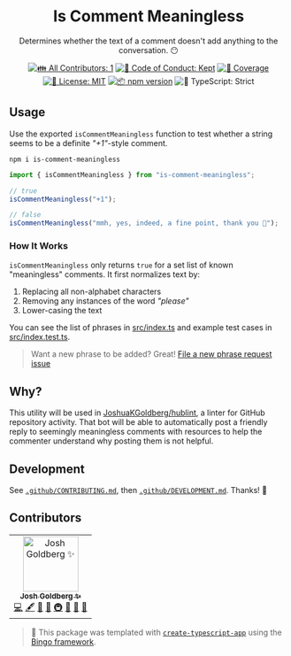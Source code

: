 <h1 align="center">Is Comment Meaningless</h1>

<p align="center">
	Determines whether the text of a comment doesn't add anything to the conversation.
	😶
</p>

<p align="center">
	<!-- prettier-ignore-start -->
	<!-- ALL-CONTRIBUTORS-BADGE:START - Do not remove or modify this section -->
	<a href="#contributors" target="_blank"><img alt="👪 All Contributors: 1" src="https://img.shields.io/badge/%F0%9F%91%AA_all_contributors-1-21bb42.svg" /></a>
<!-- ALL-CONTRIBUTORS-BADGE:END -->
	<!-- prettier-ignore-end -->
	<a href="https://github.com/JoshuaKGoldberg/is-comment-meaningless/blob/main/.github/CODE_OF_CONDUCT.md" target="_blank"><img alt="🤝 Code of Conduct: Kept" src="https://img.shields.io/badge/%F0%9F%A4%9D_code_of_conduct-kept-21bb42" /></a>
	<a href="https://codecov.io/gh/JoshuaKGoldberg/is-comment-meaningless" target="_blank"><img alt="🧪 Coverage" src="https://img.shields.io/codecov/c/github/JoshuaKGoldberg/is-comment-meaningless?label=%F0%9F%A7%AA%20coverage" /></a>
	<a href="https://github.com/JoshuaKGoldberg/is-comment-meaningless/blob/main/LICENSE.md" target="_blank"><img alt="📝 License: MIT" src="https://img.shields.io/badge/%F0%9F%93%9D_license-MIT-21bb42.svg" /></a>
	<a href="http://npmjs.com/package/is-comment-meaningless" target="_blank"><img alt="📦 npm version" src="https://img.shields.io/npm/v/is-comment-meaningless?color=21bb42&label=%F0%9F%93%A6%20npm" /></a>
	<img alt="💪 TypeScript: Strict" src="https://img.shields.io/badge/%F0%9F%92%AA_typescript-strict-21bb42.svg" />
</p>

## Usage

Use the exported `isCommentMeaningless` function to test whether a string seems to be a definite _"+1"_-style comment.

```shell
npm i is-comment-meaningless
```

```ts
import { isCommentMeaningless } from "is-comment-meaningless";

// true
isCommentMeaningless("+1");

// false
isCommentMeaningless("mmh, yes, indeed, a fine point, thank you 🧐");
```

### How It Works

`isCommentMeaningless` only returns `true` for a set list of known "meaningless" comments.
It first normalizes text by:

1. Replacing all non-alphabet characters
2. Removing any instances of the word _"please"_
3. Lower-casing the text

You can see the list of phrases in [src/index.ts](./src/index.ts) and example test cases in [src/index.test.ts](./src/index.test.ts).

> Want a new phrase to be added?
> Great!
> [File a new phrase request issue](https://github.com/JoshuaKGoldberg/is-comment-meaningless/issues/new?template=00-.phrase.yml)

## Why?

This utility will be used in [JoshuaKGoldberg/hublint](https://github.com/JoshuaKGoldberg/hublint), a linter for GitHub repository activity.
That bot will be able to automatically post a friendly reply to seemingly meaningless comments with resources to help the commenter understand why posting them is not helpful.

## Development

See [`.github/CONTRIBUTING.md`](./.github/CONTRIBUTING.md), then [`.github/DEVELOPMENT.md`](./.github/DEVELOPMENT.md).
Thanks! 💖

## Contributors

<!-- spellchecker: disable -->
<!-- ALL-CONTRIBUTORS-LIST:START - Do not remove or modify this section -->
<!-- prettier-ignore-start -->
<!-- markdownlint-disable -->
<table>
  <tbody>
    <tr>
      <td align="center"><a href="http://www.joshuakgoldberg.com"><img src="https://avatars.githubusercontent.com/u/3335181?v=4?s=100" width="100px;" alt="Josh Goldberg ✨"/><br /><sub><b>Josh Goldberg ✨</b></sub></a><br /><a href="https://github.com/JoshuaKGoldberg/is-comment-meaningless/commits?author=JoshuaKGoldberg" title="Code">💻</a> <a href="#content-JoshuaKGoldberg" title="Content">🖋</a> <a href="https://github.com/JoshuaKGoldberg/is-comment-meaningless/commits?author=JoshuaKGoldberg" title="Documentation">📖</a> <a href="#ideas-JoshuaKGoldberg" title="Ideas, Planning, & Feedback">🤔</a> <a href="#infra-JoshuaKGoldberg" title="Infrastructure (Hosting, Build-Tools, etc)">🚇</a> <a href="#maintenance-JoshuaKGoldberg" title="Maintenance">🚧</a> <a href="#projectManagement-JoshuaKGoldberg" title="Project Management">📆</a> <a href="#tool-JoshuaKGoldberg" title="Tools">🔧</a></td>
    </tr>
  </tbody>
</table>

<!-- markdownlint-restore -->
<!-- prettier-ignore-end -->

<!-- ALL-CONTRIBUTORS-LIST:END -->
<!-- spellchecker: enable -->

> 💝 This package was templated with [`create-typescript-app`](https://github.com/JoshuaKGoldberg/create-typescript-app) using the [Bingo framework](https://create.bingo).
